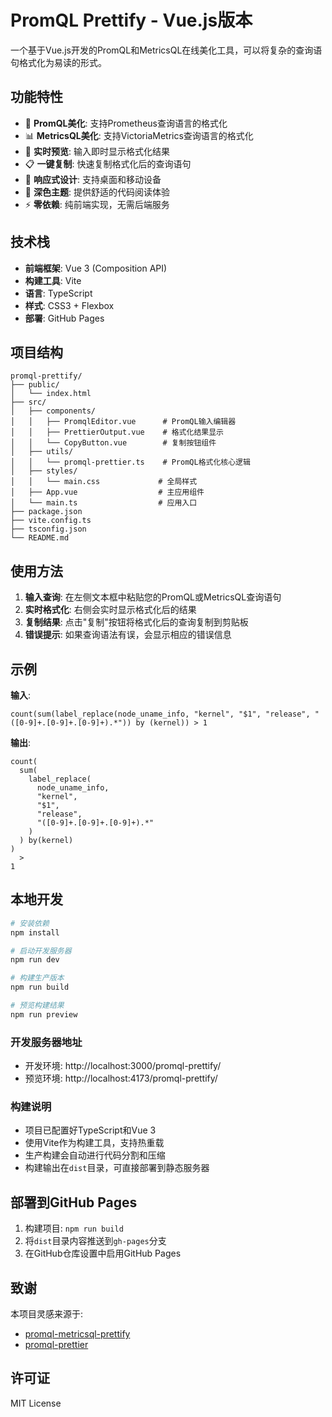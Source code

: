 # PromQL Prettify - Vue.js版本

一个基于Vue.js开发的PromQL和MetricsQL在线美化工具，可以将复杂的查询语句格式化为易读的形式。

## 功能特性

- 🎯 **PromQL美化**: 支持Prometheus查询语言的格式化
- 📊 **MetricsQL美化**: 支持VictoriaMetrics查询语言的格式化
- 🎨 **实时预览**: 输入即时显示格式化结果
- 📋 **一键复制**: 快速复制格式化后的查询语句
- 📱 **响应式设计**: 支持桌面和移动设备
- 🌙 **深色主题**: 提供舒适的代码阅读体验
- ⚡ **零依赖**: 纯前端实现，无需后端服务

## 技术栈

- **前端框架**: Vue 3 (Composition API)
- **构建工具**: Vite
- **语言**: TypeScript
- **样式**: CSS3 + Flexbox
- **部署**: GitHub Pages

## 项目结构

```
promql-prettify/
├── public/
│   └── index.html
├── src/
│   ├── components/
│   │   ├── PromqlEditor.vue      # PromQL输入编辑器
│   │   ├── PrettierOutput.vue    # 格式化结果显示
│   │   └── CopyButton.vue        # 复制按钮组件
│   ├── utils/
│   │   └── promql-prettier.ts    # PromQL格式化核心逻辑
│   ├── styles/
│   │   └── main.css             # 全局样式
│   ├── App.vue                  # 主应用组件
│   └── main.ts                  # 应用入口
├── package.json
├── vite.config.ts
├── tsconfig.json
└── README.md
```

## 使用方法

1. **输入查询**: 在左侧文本框中粘贴您的PromQL或MetricsQL查询语句
2. **实时格式化**: 右侧会实时显示格式化后的结果
3. **复制结果**: 点击"复制"按钮将格式化后的查询复制到剪贴板
4. **错误提示**: 如果查询语法有误，会显示相应的错误信息

## 示例

**输入**:
```
count(sum(label_replace(node_uname_info, "kernel", "$1", "release", "([0-9]+.[0-9]+.[0-9]+).*")) by (kernel)) > 1
```

**输出**:
```
count(
  sum(
    label_replace(
      node_uname_info,
      "kernel",
      "$1",
      "release",
      "([0-9]+.[0-9]+.[0-9]+).*"
    )
  ) by(kernel)
)
  >
1
```

## 本地开发

```bash
# 安装依赖
npm install

# 启动开发服务器
npm run dev

# 构建生产版本
npm run build

# 预览构建结果
npm run preview
```

### 开发服务器地址
- 开发环境: http://localhost:3000/promql-prettify/
- 预览环境: http://localhost:4173/promql-prettify/

### 构建说明
- 项目已配置好TypeScript和Vue 3
- 使用Vite作为构建工具，支持热重载
- 生产构建会自动进行代码分割和压缩
- 构建输出在`dist`目录，可直接部署到静态服务器

## 部署到GitHub Pages

1. 构建项目: `npm run build`
2. 将`dist`目录内容推送到`gh-pages`分支
3. 在GitHub仓库设置中启用GitHub Pages

## 致谢

本项目灵感来源于:
- [promql-metricsql-prettify](https://github.com/laixintao/promql-metricsql-prettify)
- [promql-prettier](https://github.com/jiacai2050/promql-prettier)

## 许可证

MIT License
